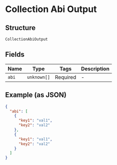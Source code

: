 
# Collection Abi Output

## Structure

`CollectionAbiOutput`

## Fields

| Name | Type | Tags | Description |
|  --- | --- | --- | --- |
| `abi` | `unknown[]` | Required | - |

## Example (as JSON)

```json
{
  "abi": [
    {
      "key1": "val1",
      "key2": "val2"
    },
    {
      "key1": "val1",
      "key2": "val2"
    }
  ]
}
```

